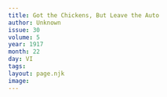 ```yaml
---
title: Got the Chickens, But Leave the Auto
author: Unknown
issue: 30
volume: 5
year: 1917
month: 22
day: VI
tags:
layout: page.njk
image:
---
```





